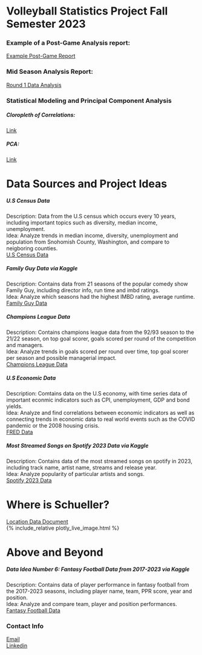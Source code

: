 # Volleyball Statistics Project Fall Semester 2023
### Example of a Post-Game Analysis report: 
[Example Post-Game Report](https://rpubs.com/renjenk/1100390)
### Mid Season Analysis Report:
[Round 1 Data Analysis](https://docs.google.com/presentation/d/1xluiBCc0W3n5ApfQVSiNWk25YfA4K_Q_tAopd9UKSYA/edit#slide=id.p)
### Statistical Modeling and Principal Component Analysis
##### Cloropleth of Correlations: 
[Link](https://github.com/krenjen/krenjen.github.io/blob/main/Cloropleth%20for%20Blues%20Data.JPG)
##### PCA:
[Link](https://github.com/krenjen/krenjen.github.io/blob/main/PCA%20analysis%20of%20Blues%20Data.JPG)

# Data Sources and Project Ideas
##### U.S Census Data 
Description: Data from the U.S census which occurs every 10 years, including important topics such as diversity, median income, unemployment.<br>
Idea: Analyze trends in median income, diversity, unemployment and population from Snohomish County, Washington, and compare to neigboring counties.<br>
[U.S Census Data](https://data.census.gov/)
##### Family Guy Data via Kaggle 
Description: Contains data from 21 seasons of the popular comedy show Family Guy, including director info, run time and imbd ratings.<br>
Idea: Analyze which seasons had the highest IMBD rating, average runtime.<br> 
[Family Guy Data](https://www.kaggle.com/datasets/iamsouravbanerjee/family-guy-dataset)
##### Champions League Data  
Description: Contains champions league data from the 92/93 season to the 21/22 season, on top goal scorer, goals scored per round of the competition and managers.<br> 
Idea: Analyze trends in goals scored per round over time, top goal scorer per season and possible managerial impact.<br> 
[Champions League Data](https://sports-statistics.com/sports-data/sports-data-sets-for-data-modeling-visualization-predictions-machine-learning/)
##### U.S Economic Data  
Description: Comtains data on the U.S economy, with time series data of important econmic indicators such as CPI, unemployment, GDP and bond yields.<br> 
Idea: Analyze and find correlations between economic indicators as well as connecting trends in economic data to real world events such as the COVID pandemic or the 2008 housing crisis.<br>
[FRED Data](https://fred.stlouisfed.org/)
##### Most Streamed Songs on Spotify 2023 Data via Kaggle
Description: Contains data of the most streamed songs on spotify in 2023, including track name, artist name, streams and release year.<br> 
Idea: Analyze popularity of particular artists and songs.<br> 
[Spotify 2023 Data](https://www.kaggle.com/datasets/nelgiriyewithana/top-spotify-songs-2023)



# Where is Schueller?
[Location Data Document](https://colab.research.google.com/drive/1e5gdCbN_9d1TmugovpgLvnn8vOKwE9J-)<br>
{% include_relative plotly_live_image.html %}

# Above and Beyond
##### Data Idea Number 6: Fantasy Football Data from 2017-2023 via Kaggle
Description: Contains data of player performance in fantasy football from the 2017-2023 seasons, including player name, team, PPR score, year and position. <br>
Idea: Analyze and compare team, player and position performances.<br>
[Fantasy Football Data](https://www.kaggle.com/datasets/gbolduc/fantasy-football-data-2017-2023)

### Contact Info
[Email](kunalrenjen@gmail.com)<br> 
[Linkedin](www.linkedin.com/in/kunal-renjen-193a03251)

